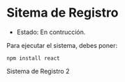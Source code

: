 <h1>Sitema de Registro</h1>

- Estado: En contrucción.
  
Para ejecutar el sistema, debes poner:

```npm install react```

Sistema de Registro 2
